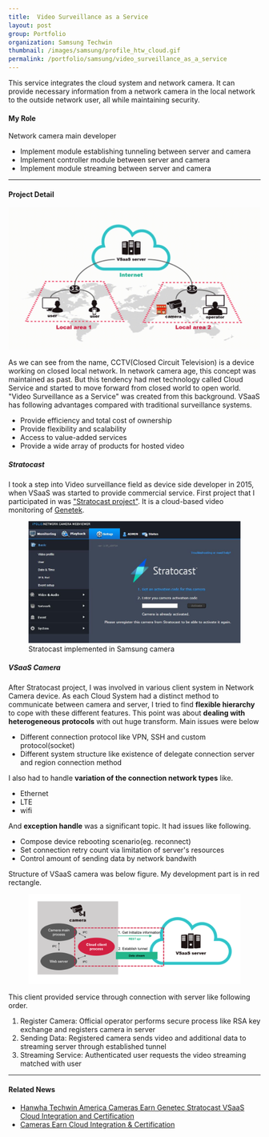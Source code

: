 ```yaml
---
title:  Video Surveillance as a Service
layout: post
group: Portfolio
organization: Samsung Techwin
thumbnail: /images/samsung/profile_htw_cloud.gif
permalink: /portfolio/samsung/video_surveillance_as_a_service
---
```

This service integrates the cloud system and network camera. 
It can provide necessary information from a network camera in the local network to the outside network user, all while maintaining security.

<!--break-->

#### My Role
Network camera main developer 
  * Implement module establishing tunneling between server and camera
  * Implement controller module between server and camera
  * Implement module streaming between server and camera

---
#### Project Detail

![](/images/samsung/profile_htw_cloud.gif)

As we can see from the name, CCTV(Closed Circuit Television) is a device working on closed local network. 
In network camera age, this concept was maintained as past. 
But this tendency had met technology called Cloud Service and started to move forward from closed world to open world.
"Video Surveillance as a Service" was created from this background.
VSaaS has following advantages compared with traditional surveillance systems.
* Provide efficiency and total cost of ownership
* Provide flexibility and scalability
* Access to value-added services
* Provide a wide array of products for hosted video

##### Stratocast
I took a step into Video surveillance field as device side developer in 2015, when VSaaS was started to provide commercial service.
First project that I participated in was ["Stratocast project"](https://www.genetec.com/solutions/all-products/stratocast/overview).
It is a cloud-based video monitoring of [Genetek](https://www.genetec.com/).
<figure>
  <img src="/images/samsung/profile_htw_cloud1.png">
  <figcaption>Stratocast implemented in Samsung camera</figcaption>
</figure>

##### VSaaS Camera
After Stratocast project, I was involved in various client system in Network Camera device.
As each Cloud System had a distinct method to communicate between camera and server, I tried to find **flexible hierarchy** to cope with these different features. 
This point was about **dealing with heterogeneous protocols** with out huge transform.
Main issues were below
* Different connection protocol like VPN, SSH and custom protocol(socket)
* Different system structure like existence of delegate connection server and region connection method

I also had to handle **variation of the connection network types** like.
* Ethernet
* LTE
* wifi 

And **exception handle** was a significant topic. It had issues like following.
* Compose device rebooting scenario(eg. reconnect)
* Set connection retry count via limitation of server's resources
* Control amount of sending data by network bandwith 

Structure of VSaaS camera was below figure. My development part is in red rectangle.
<figure>
  <img src="/images/samsung/profile_htw_cloud.png">
</figure>

This client provided service through connection with server like following order. 
1. Register Camera: Official operator performs secure process like RSA key exchange and registers camera in server 
2. Sending Data: Registered camera sends video and additional data to streaming server through established tunnel
3. Streaming Service: Authenticated user requests the video streaming matched with user

---
#### Related News
  * [Hanwha Techwin America Cameras Earn Genetec Stratocast VSaaS Cloud Integration and Certification ](https://securitytoday.com/articles/2016/10/26/hanwha-techwin-america-cameras-earn-genetec-stratocast-vsaas-cloud-integration-and-certification.aspx)
  * [Cameras Earn Cloud Integration & Certification ](https://www.sdmmag.com/articles/93266-cameras-earn-cloud-integration-certification)